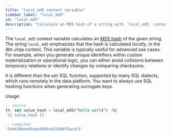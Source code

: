```yaml
---
title: "local_md5 context variable"
sidebar_label: "local_md5"
id: "local_md5"
description: "Calculate an MD5 hash of a string with `local_md5` context variable."
---
```


The `local_md5` context variable calculates an [MD5 hash](https://en.wikipedia.org/wiki/MD5) of the given string. The string `local_md5` emphasizes that the hash is calculated _locally_, in the dbt-Jinja context. This variable is typically useful for advanced use cases. For example, when you generate unique identifiers within custom materialization or operational logic, you can either avoid collisions between temporary relations or identify changes by comparing checksums.

It is different than the `md5` SQL function, supported by many SQL dialects, which runs remotely in the data platform. You want to always use SQL hashing functions when generating <Term id="surrogate-key">surrogate keys</Term>.

Usage:
```sql
-- source
{%- set value_hash = local_md5("hello world") -%}
'{{ value_hash }}'

-- compiled
'5eb63bbbe01eeed093cb22bb8f5acdc3'
```
